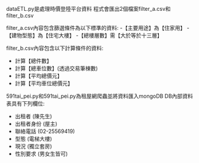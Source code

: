 dataETL.py是處理時價登陸平台資料
程式會匯出2個檔案filter_a.csv和filter_b.csv

filter_a.csv內容包含篩選條件為以下標準的資料:
-【主要用途】為【住家用】
-【建物型態】為【住宅大樓】
-【總樓層數】需【大於等於十三層】

filter_b.csv內容包含以下計算條件的資料:
- 計算【總件數】
- 計算【總車位數】(透過交易筆棟數)
- 計算【平均總價元】
- 計算【平均車位總價元】

591tai_pei.py和591tai_pei.py為租屋網爬蟲並將資料匯入mongoDB
DB內部資料表具有下列欄位:
- 出租者 (陳先生)
- 出租者身份 (屋主)
- 聯絡電話 (02-25569419)
- 型態 (電梯大樓)
- 現況 (獨立套房)
- 性別要求 (男女生皆可)

